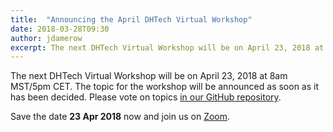 ```yaml
---
title:  "Announcing the April DHTech Virtual Workshop"
date: 2018-03-28T09:30
author: jdamerow
excerpt: The next DHTech Virtual Workshop will be on April 23, 2018 at 8am MST/5pm CET. The topic will be announced here in the next few days.
---
```


The next DHTech Virtual Workshop will be on April 23, 2018 at 8am MST/5pm CET. The topic for the workshop will be announced as soon as it has been decided. Please vote on topics [in our GitHub repository](https://github.com/dh-tech/dh-tech.github.io/issues).

Save the date **23 Apr 2018** now and join us on [Zoom](https://zoom.us/j/755179791).
